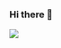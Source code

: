 ### Hi there 👋

<a href="https://bigstone-coding.tistory.com" target="_blank"><img src="https://img.shields.io/badge/Naver-#03C75A?style=flat-square&logo=Naver&logoColor=white"/></a>

<!--
**bigstone0/bigstone0** is a ✨ _special_ ✨ repository because its `README.md` (this file) appears on your GitHub profile.

Here are some ideas to get you started:

- 🔭 I’m currently working on ...
- 🌱 I’m currently learning ...
- 👯 I’m looking to collaborate on ...
- 🤔 I’m looking for help with ...
- 💬 Ask me about ...
- 📫 How to reach me: ...
- 😄 Pronouns: ...
- ⚡ Fun fact: ...
-->
